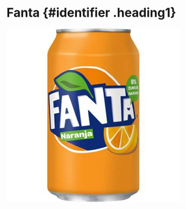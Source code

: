 <link href="styles.css" rel="stylesheet"></link>

# Fanta {#identifier .heading1}

![The San Juan Mountains are beautiful!](/images/fantacan.jpg "San Juan Mountains")